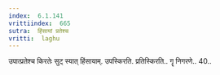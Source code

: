 ```yaml
---
index:  6.1.141
vrittiindex:  665
sutra:  हिंसायां प्रतेश्च
vritti:  laghu 
---
```


उपात्प्रतेश्च किरतेः सुट् स्यात् हिंसायाम्. उपस्किरति. प्रतिस्किरति.. गॄ निगरणे.. 40..

